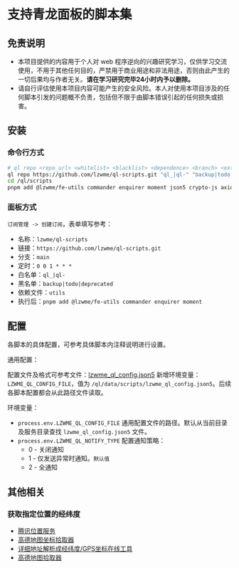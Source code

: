 # 支持青龙面板的脚本集

## 免责说明

- 本项目提供的内容用于个人对 web 程序逆向的兴趣研究学习，仅供学习交流使用，不用于其他任何目的，严禁用于商业用途和非法用途，否则由此产生的一切后果均与作者无关。**请在学习研究完毕24小时内予以删除。**
- 请自行评估使用本项目内容可能产生的安全风险。本人对使用本项目涉及的任何脚本引发的问题概不负责，包括但不限于由脚本错误引起的任何损失或损害。

## 安装

### 命令行方式

```bash
# ql repo <repo_url> <whitelist> <blacklist> <dependence> <branch> <extensions>
ql repo https://github.com/lzwme/ql-scripts.git "ql_|ql-" "backup|todo|deprecated" "utils"
cd /ql/scripts
pnpm add @lzwme/fe-utils commander enquirer moment json5 crypto-js axios
```

### 面板方式

`订阅管理 -> 创建订阅`，表单填写参考：

- 名称：`lzwme/ql-scripts`
- 链接：`https://github.com/lzwme/ql-scripts.git`
- 分支：`main`
- 定时：`0 0 1 * * *`
- 白名单：`ql_|ql-`
- 黑名单：`backup|todo|deprecated`
- 依赖文件：`utils`
- 执行后：`pnpm add @lzwme/fe-utils commander enquirer moment`

## 配置

各脚本的具体配置，可参考具体脚本内注释说明进行设置。

通用配置：

配置文件及格式可参考文件：[lzwme_ql_config.json5](./sample/lzwme_ql_config.json5)
新增环境变量：`LZWME_QL_CONFIG_FILE`，值为 `/ql/data/scripts/lzwme_ql_config.json5`。后续各脚本配置都会从此路径文件读取。

环境变量：

- `process.env.LZWME_QL_CONFIG_FILE` 通用配置文件的路径。默认从当前目录及服务目录查找  `lzwme_ql_config.json5` 文件。
- `process.env.LZWME_QL_NOTIFY_TYPE` 配置通知策略：
    - 0 - 关闭通知
    - 1 - 仅发送异常时通知。`默认值`
    - 2 - 全通知

## 其他相关

### 获取指定位置的经纬度

- [腾讯位置服务](https://lbs.qq.com/getPoint/)
- [高德地图坐标拾取器](https://lbs.amap.com/tools/picker)
- [详细地址解析成经纬度/GPS坐标在线工具](https://www.toolnb.com/tools/areaDataToGps.html)
- [高德地图拾取器](https://www.toolnb.com/tools/gaodegetmap.html)
